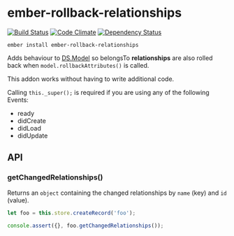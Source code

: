 # ember-rollback-relationships
[![Build Status](https://travis-ci.org/dylanmensaert/https://travis-ci.org/dylanmensaert/ember-rollback-relationships.svg?branch=master)](https://travis-ci.org/dylanmensaert/ember-rollback-relationships)
[![Code Climate](https://codeclimate.com/github/dylanmensaert/ember-rollback-relationships.png)](https://codeclimate.com/github/dylanmensaert/ember-rollback-relationships)
[![Dependency Status](https://www.versioneye.com/user/projects/55c2641f653762002000287d/badge.svg?style=flat)](https://www.versioneye.com/user/projects/59cbd0032de28c00382c93b2)

`ember install ember-rollback-relationships`

Adds behaviour to [DS.Model](http://emberjs.com/api/data/classes/DS.Model.html) so belongsTo **relationships** are also rolled back when `model.rollbackAttributes()` is called.

This addon works without having to write additional code.

Calling `this._super();` is required if you are using any of the following Events:
- ready
- didCreate
- didLoad
- didUpdate

API
---

### getChangedRelationships()

Returns an `object` containing the changed relationships by `name` (key) and `id` (value).

```js
let foo = this.store.createRecord('foo');

console.assert({}, foo.getChangedRelationships());
```
